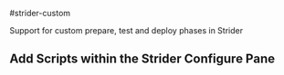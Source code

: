 #strider-custom

Support for custom prepare, test and deploy phases in Strider


## Add Scripts within the Strider Configure Pane
